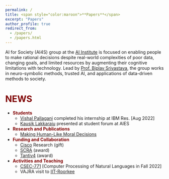 ```yaml
---
permalink: /
title: <span style="color:maroon">**Papers**</span>
excerpt: "Papers"
author_profile: true
redirect_from: 
  - /papers/
  - /papers.html
---
```


AI for Society (AI4S) group at the [AI Institute](https://aiisc.ai/) is focused on enabling people to make rational decisions despite real-world complexities of poor data, changing goals, and limited resources by augmenting their cognitive limitations with technology. Lead by [Prof. Biplav Srivastava](https://sites.google.com/site/biplavsrivastava), the group works in neuro-symbolic methods, trusted AI, and applications of data-driven methods to society.





<span style="color:maroon">**NEWS**</span>
======



 * <span style="color:maroon">**Students**</span>
    * [Vishal Pallagani](https://www.linkedin.com/in/vishalpallagani/)  completed his internship at IBM Res. [Aug 2022]
    * [Kausik Lakkaraju](https://kausik-l.github.io/) presented at student forum at AIES
 * <span style="color:maroon">**Research and Publications**</span>
    * [Making Human-Like Moral Decisions](https://dl.acm.org/doi/10.1145/3514094.3534174)   
 * <span style="color:maroon">**Funding and Collaboration**</span>
    * [Cisco](http://www.cisco.com/) Research (gift)
    * [SCRA](https://www.scra.org/) (award)
    * [Tantiv4](https://www.tantiv4.com/) (award)
 * <span style="color:maroon">**Activities and Teaching**</span>
    * [CSEC-771](https://sites.google.com/site/biplavsrivastava/teaching/csce-771-computer-processing-of-natural-language?authuser=0) [Computer Processing of Natural Languages in Fall 2022]
    * VAJRA visit to [IIT-Roorkee](https://www.iitr.ac.in/)
 




